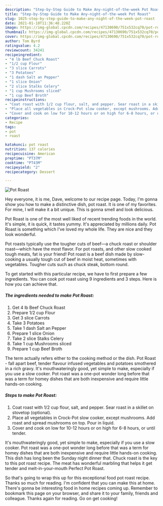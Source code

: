 ```yaml
---
description: "Step-by-Step Guide to Make Any-night-of-the-week Pot Roast"
title: "Step-by-Step Guide to Make Any-night-of-the-week Pot Roast"
slug: 1025-step-by-step-guide-to-make-any-night-of-the-week-pot-roast
date: 2021-01-10T11:36:48.220Z
image: https://img-global.cpcdn.com/recipes/47130690/751x532cq70/pot-roast-recipe-main-photo.jpg
thumbnail: https://img-global.cpcdn.com/recipes/47130690/751x532cq70/pot-roast-recipe-main-photo.jpg
cover: https://img-global.cpcdn.com/recipes/47130690/751x532cq70/pot-roast-recipe-main-photo.jpg
author: Tom Byrd
ratingvalue: 4.2
reviewcount: 34241
recipeingredient:
- "4 lb Beef Chuck Roast"
- "1/2 cup Flour"
- "3 slice Carrots"
- "3 Potatoes"
- "1 dash Salt an Pepper"
- "1 slice Onion"
- "2 slice Stalks Celery"
- "1 cup Mushrooms sliced"
- "1 cup Beef Broth"
recipeinstructions:
- "Coat roast with 1/2 cup flour, salt, and pepper. Sear roast in a skillet on stovetop (optional)."
- "Place all vegetables in Crock-Pot slow cooker, except mushrooms. Add roast and spread mushrooms on top. Pour in liquid."
- "Cover and cook on low for 10-12 hours or on high for 6-8 hours, or until tender."
categories:
- Recipe
tags:
- pot
- roast

katakunci: pot roast 
nutrition: 137 calories
recipecuisine: American
preptime: "PT37M"
cooktime: "PT43M"
recipeyield: "2"
recipecategory: Dessert

---
```



![Pot Roast](https://img-global.cpcdn.com/recipes/47130690/751x532cq70/pot-roast-recipe-main-photo.jpg)

Hey everyone, it is me, Dave, welcome to our recipe page. Today, I'm gonna show you how to make a distinctive dish, pot roast. It is one of my favorites. For mine, I will make it a bit unique. This is gonna smell and look delicious.

Pot Roast is one of the most well liked of recent trending foods in the world. It's simple, it is quick, it tastes yummy. It's appreciated by millions daily. Pot Roast is something which I've loved my whole life. They are nice and they look wonderful.

Pot roasts typically use the tougher cuts of beef—a chuck roast or shoulder roast—which have the most flavor. For pot roasts, and other slow cooked tough meats, fat is your friend! Pot roast is a beef dish made by slow-cooking a usually tough cut of beef in moist heat, sometimes with vegetables. Tougher cuts such as chuck steak, bottom round.


To get started with this particular recipe, we have to first prepare a few ingredients. You can cook pot roast using 9 ingredients and 3 steps. Here is how you can achieve that.

<!--inarticleads1-->

##### The ingredients needed to make Pot Roast:

1. Get 4 lb Beef Chuck Roast
1. Prepare 1/2 cup Flour
1. Get 3 slice Carrots
1. Take 3 Potatoes
1. Take 1 dash Salt an Pepper
1. Prepare 1 slice Onion
1. Take 2 slice Stalks Celery
1. Take 1 cup Mushrooms sliced
1. Prepare 1 cup Beef Broth


The term actually refers either to the cooking method or the dish. Pot Roast - fall apart beef, tender flavour infused vegetables and potatoes smothered in a rich gravy. It&#39;s mouthwateringly good, yet simple to make, especially if you use a slow cooker. Pot roast was a one-pot wonder long before that was a term for homey dishes that are both inexpensive and require little hands-on cooking. 

<!--inarticleads2-->

##### Steps to make Pot Roast:

1. Coat roast with 1/2 cup flour, salt, and pepper. Sear roast in a skillet on stovetop (optional).
1. Place all vegetables in Crock-Pot slow cooker, except mushrooms. Add roast and spread mushrooms on top. Pour in liquid.
1. Cover and cook on low for 10-12 hours or on high for 6-8 hours, or until tender.


It&#39;s mouthwateringly good, yet simple to make, especially if you use a slow cooker. Pot roast was a one-pot wonder long before that was a term for homey dishes that are both inexpensive and require little hands-on cooking. This dish has long been the Sunday night dinner that. Chuck roast is the key to this pot roast recipe. The meat has wonderful marbling that helps it get tender and melt-in-your-mouth Perfect Pot Roast. 

So that's going to wrap this up for this exceptional food pot roast recipe. Thanks so much for reading. I'm confident that you can make this at home. There's gonna be interesting food in home recipes coming up. Remember to bookmark this page on your browser, and share it to your family, friends and colleague. Thanks again for reading. Go on get cooking!

